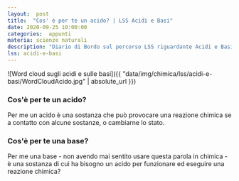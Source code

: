 ```yaml
---
layout:  post
title:  "Cos' è per te un acido? | LSS Acidi e Basi"
date: 2020-09-25 10:00:00
categories:  appunti
materia: scienze naturali
description: "Diario di Bordo sul percorso LSS riguardante Acidi e Basi. In questa giornata abbiamo discusso riguardo a cos'è per noi un acido e una base."
lss: acidi-e-basi
---
```


![Word cloud sugli acidi e sulle basi]({{ "data/img/chimica/lss/acidi-e-basi/WordCloudAcido.jpg" | absolute_url }})

### Cos'è per te un acido?

Per me un acido è una sostanza che può provocare una reazione chimica se a contatto con  alcune sostanze, o cambiarne lo stato.

### Cos'è per te una base?

Per me una base - non avendo mai sentito usare questa parola in chimica - è una sostanza di cui ha bisogno un acido per funzionare ed eseguire una reazione chimica?
